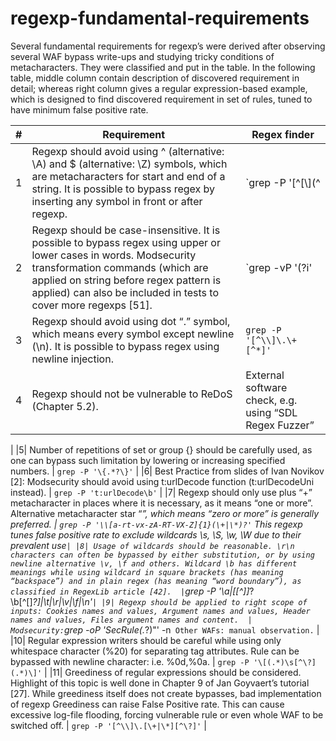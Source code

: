 # regexp-fundamental-requirements

Several fundamental requirements for regexp’s were derived after observing several WAF bypass write-ups and studying tricky conditions of metacharacters. They were classified and put in the table. In the following table, middle column contain description of discovered requirement in detail; whereas right column gives a regular expression-based example, which is designed to find discovered requirement in set of rules, tuned to have minimum false positive rate.


|#| Requirement  | Regex finder  |
|---|---|---|
|1|  Regexp should avoid using ^ (alternative: \A) and $ (alternative: \Z) symbols, which are metacharacters for start and end of a string. It is possible to bypass regex by inserting any symbol in front or after regexp. | `grep -P '[^\[\\](\^|\\A|\$|\\Z)'`  |
|2| Regexp should be case-insensitive. It is possible to bypass regex using upper or lower cases in words. Modsecurity transformation commands (which are applied on string before regex pattern is applied) can also be included in tests to cover more regexps [51].  |  `grep -vP '\(\?i' | grep -v "t:lowercase" | grep -v "t:cmdLine"` |
|3| Regexp should avoid using dot “.” symbol, which means every symbol except newline (\n). It is possible to bypass regex using newline injection.  |  `grep -P '[^\\]\.\+[^*]'` |
|4|  Regexp should not be vulnerable to ReDoS (Chapter 5.2). |  External software check, e.g. using “SDL Regex Fuzzer”
 |
|5| Number of repetitions of set or group {} should be carefully used, as one can bypass such limitation by lowering or increasing specified numbers.  |  `grep -P '\{.*?\}'`
 |
|6| Best Practice from slides of Ivan Novikov [2]: Modsecurity should avoid using t:urlDecode function (t:urlDecodeUni instead).  |  `grep -P 't:urlDecode\b'`
 |
|7|  Regexp should only use plus “+” metacharacter in places where it is necessary, as it means “one or more”. Alternative metacharacter star “*”, which means “zero or more” is generally preferred. |  `grep -P '\\[a-rt-vx-zA-RT-VX-Z]{1}(\+|\*)?'` This regexp tunes false positive rate to exclude wildcards \s, \S, \w, \W due to their prevalent use`
 |
|8| Usage of wildcards should be reasonable. \r\n characters can often be bypassed by either substitution, or by using newline alternative \v, \f and others. Wildcard \b has different meanings while using wildcard in square brackets (has meaning “backspace”) and in plain regex (has meaning “word boundary”), as classified in RegexLib article [42].  | `grep -P '\\a|\[[^\]]*?\\b[^\[]*?\]|\\t|\\r|\\v|\\f|\\n'`
  |
|9| Regexp should be applied to right scope of inputs: Cookies names and values, Argument names and values, Header names and values, Files argument names and content.  |  Modsecurity: `grep -oP 'SecRule(.*?)"' -n` Other WAFs: manual observation.` |
|10| Regular expression writers should be careful while using only whitespace character (%20) for separating tag attributes. Rule can be bypassed with newline character: i.e. %0d,%0a.  |  `grep -P '\[(.*)\s[^\?](.*)\]'`
 |
|11| Greediness of regular expressions should be considered. Highlight of this topic is well done in Chapter 9 of Jan Goyvaert’s tutorial [27]. While greediness itself does not create bypasses, bad implementation of regexp Greediness can raise False Positive rate. This can cause excessive log-file flooding, forcing vulnerable rule or even whole WAF to be switched off.  |  `grep -P '[^\\]\.[\+|\*][^\?]'` |
